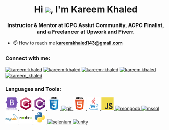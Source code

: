 <h1 align="center">Hi  <img src="https://github.com/TheDudeThatCode/TheDudeThatCode/blob/master/Assets/Hi.gif" width="29px">, I'm Kareem Khaled</h1>
<h3 align="center">Instructor & Mentor at ICPC Assiut Community, ACPC Finalist, and a Freelancer at Upwork and Fiverr.</h3>

- 📫 How to reach me **kareemkhaled143@gmail.com**

<h3 align="left">Connect with me:</h3>
<p align="left">
<a href="https://linkedin.com/in/kareem-khaled" target="blank"><img align="center" src="https://upload.wikimedia.org/wikipedia/commons/thumb/f/f8/LinkedIn_icon_circle.svg/800px-LinkedIn_icon_circle.svg.png" alt="kareem-khaled" height="40" width="40" /></a>
<a href="https://www.fiverr.com/kareem_khaleda" target="blank"><img align="center" src="https://cdn3.iconfinder.com/data/icons/logos-and-brands-adobe/512/129_Fiverr-512.png" alt="kareem-khaled" height="40" width="40" /></a>
<a href="https://www.upwork.com/freelancers/~012e4b5d9ef7064458" target="blank"><img align="center" src="https://cdn.iconscout.com/icon/free/png-256/upwork-3629131-3030271.png" alt="kareem-khaled" height="40" width="40" /></a>
<a href="https://www.youtube.com/channel/UCd_k6g58M4elKHI5Rq168rg" target="blank"><img align="center" src="https://raw.githubusercontent.com/rahuldkjain/github-profile-readme-generator/master/src/images/icons/Social/youtube.svg" alt="kareem khaled" height="40" width="40" /></a>
<a href="https://www.hackerrank.com/kareem_khaled" target="blank"><img align="center" src="https://raw.githubusercontent.com/rahuldkjain/github-profile-readme-generator/master/src/images/icons/Social/hackerrank.svg" alt="kareem_khaled" height="40" width="40" /></a>
</p>

<h3 align="left">Languages and Tools:</h3>
<p align="left"> <a href="https://getbootstrap.com" target="_blank" rel="noreferrer"> <img src="https://raw.githubusercontent.com/devicons/devicon/master/icons/bootstrap/bootstrap-plain-wordmark.svg" alt="bootstrap" width="40" height="40"/> </a> <a href="https://www.w3schools.com/cpp/" target="_blank" rel="noreferrer"> <img src="https://raw.githubusercontent.com/devicons/devicon/master/icons/cplusplus/cplusplus-original.svg" alt="cplusplus" width="40" height="40"/> </a> <a href="https://www.w3schools.com/cs/" target="_blank" rel="noreferrer"> <img src="https://raw.githubusercontent.com/devicons/devicon/master/icons/csharp/csharp-original.svg" alt="csharp" width="40" height="40"/> </a> <a href="https://www.w3schools.com/css/" target="_blank" rel="noreferrer"> <img src="https://raw.githubusercontent.com/devicons/devicon/master/icons/css3/css3-original-wordmark.svg" alt="css3" width="40" height="40"/> </a> <a href="https://git-scm.com/" target="_blank" rel="noreferrer"> <img src="https://www.vectorlogo.zone/logos/git-scm/git-scm-icon.svg" alt="git" width="40" height="40"/> </a> <a href="https://www.w3.org/html/" target="_blank" rel="noreferrer"> <img src="https://raw.githubusercontent.com/devicons/devicon/master/icons/html5/html5-original-wordmark.svg" alt="html5" width="40" height="40"/> </a> <a href="https://www.java.com" target="_blank" rel="noreferrer"> <img src="https://raw.githubusercontent.com/devicons/devicon/master/icons/java/java-original.svg" alt="java" width="40" height="40"/> </a> <a href="https://developer.mozilla.org/en-US/docs/Web/JavaScript" target="_blank" rel="noreferrer"> <img src="https://raw.githubusercontent.com/devicons/devicon/master/icons/javascript/javascript-original.svg" alt="javascript" width="40" height="40"/> </a> <a href="https://www.mongodb.com/" target="_blank" rel="noreferrer"> <img src="https://vitalflux.com/wp-content/uploads/2014/05/MongoDB.png" alt="mongodb" width="50" height="50"/> </a> <a href="https://www.microsoft.com/en-us/sql-server" target="_blank" rel="noreferrer"> <img src="https://www.svgrepo.com/show/303229/microsoft-sql-server-logo.svg" alt="mssql" width="40" height="40"/> </a> <a href="https://www.mysql.com/" target="_blank" rel="noreferrer"> <img src="https://raw.githubusercontent.com/devicons/devicon/master/icons/mysql/mysql-original-wordmark.svg" alt="mysql" width="40" height="40"/> </a> <a href="https://nodejs.org" target="_blank" rel="noreferrer"> <img src="https://raw.githubusercontent.com/devicons/devicon/master/icons/nodejs/nodejs-original-wordmark.svg" alt="nodejs" width="40" height="40"/> </a> <a href="https://www.python.org" target="_blank" rel="noreferrer"> <img src="https://raw.githubusercontent.com/devicons/devicon/master/icons/python/python-original.svg" alt="python" width="40" height="40"/> </a> <a href="https://www.selenium.dev" target="_blank" rel="noreferrer"> <img src="https://raw.githubusercontent.com/detain/svg-logos/780f25886640cef088af994181646db2f6b1a3f8/svg/selenium-logo.svg" alt="selenium" width="40" height="40"/> </a> <a href="https://unity.com/" target="_blank" rel="noreferrer"> <img src="https://www.vectorlogo.zone/logos/unity3d/unity3d-icon.svg" alt="unity" width="40" height="40"/> </a> </p>
